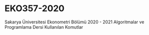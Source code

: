 # EKO357-2020

Sakarya Üniversitesi Ekonometri Bölümü 2020 - 2021 
Algoritmalar ve Programlama Dersi
Kullanılan Komutlar

